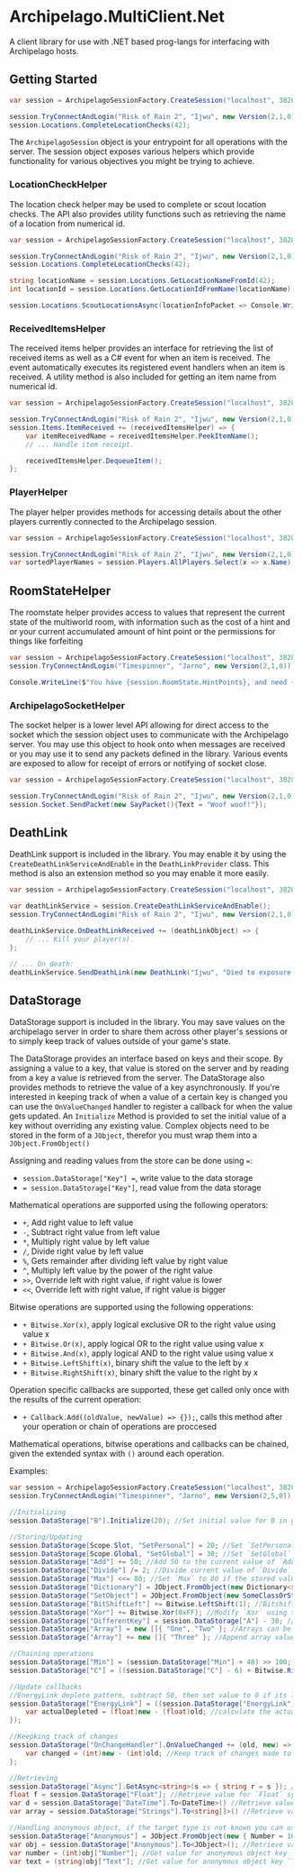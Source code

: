 # Archipelago.MultiClient.Net
A client library for use with .NET based prog-langs for interfacing with Archipelago hosts.

## Getting Started

```csharp
var session = ArchipelagoSessionFactory.CreateSession("localhost", 38281);

session.TryConnectAndLogin("Risk of Rain 2", "Ijwu", new Version(2,1,0));
session.Locations.CompleteLocationChecks(42);
```

The `ArchipelagoSession` object is your entrypoint for all operations with the server. The session object exposes various helpers which provide functionality for various objectives you might be trying to achieve.

### LocationCheckHelper

The location check helper may be used to complete or scout location checks. The API also provides utility functions such as retrieving the name of a location from numerical id.

```csharp
var session = ArchipelagoSessionFactory.CreateSession("localhost", 38281);

session.TryConnectAndLogin("Risk of Rain 2", "Ijwu", new Version(2,1,0));
session.Locations.CompleteLocationChecks(42);

string locationName = session.Locations.GetLocationNameFromId(42);
int locationId = session.Locations.GetLocationIdFromName(locationName);

session.Locations.ScoutLocationsAsync(locationInfoPacket => Console.WriteLine(locationInfoPacket.Locations.Count));
```

### ReceivedItemsHelper

The received items helper provides an interface for retrieving the list of received items as well as a C# event for when an item is received. The event automatically executes its registered event handlers when an item is received. A utility method is also included for getting an item name from numerical id.

```csharp
var session = ArchipelagoSessionFactory.CreateSession("localhost", 38281);

session.TryConnectAndLogin("Risk of Rain 2", "Ijwu", new Version(2,1,0));
session.Items.ItemReceived += (receivedItemsHelper) => {
	var itemReceivedName = receivedItemsHelper.PeekItemName();
	// ... Handle item receipt.

	receivedItemsHelper.DequeueItem();
};
```

### PlayerHelper

The player helper provides methods for accessing details about the other players currently connected to the Archipelago session.

```csharp
var session = ArchipelagoSessionFactory.CreateSession("localhost", 38281);

session.TryConnectAndLogin("Risk of Rain 2", "Ijwu", new Version(2,1,0));
var sortedPlayerNames = session.Players.AllPlayers.Select(x => x.Name).OrderBy(x => x);
```

## RoomStateHelper

The roomstate helper provides access to values that represent the current state of the multiworld room, with information such as the cost of a hint and or your current accumulated amount of hint point or the permissions for things like forfeiting

```csharp
var session = ArchipelagoSessionFactory.CreateSession("localhost", 38281);
session.TryConnectAndLogin("Timespinner", "Jarno", new Version(2,1,0));

Console.WriteLine($"You have {session.RoomState.HintPoints}, and need {session.RoomState.HintCost} for a hint");
```

### ArchipelagoSocketHelper

The socket helper is a lower level API allowing for direct access to the socket which the session object uses to communicate with the Archipelago server. You may use this object to hook onto when messages are received or you may use it to send any packets defined in the library. Various events are exposed to allow for receipt of errors or notifying of socket close.

```csharp
var session = ArchipelagoSessionFactory.CreateSession("localhost", 38281);

session.TryConnectAndLogin("Risk of Rain 2", "Ijwu", new Version(2,1,0));
session.Socket.SendPacket(new SayPacket(){Text = "Woof woof!"});

```

## DeathLink

DeathLink support is included in the library. You may enable it by using the `CreateDeathLinkServiceAndEnable` in the `DeathLinkProvider` class. This method is also an extension method so you may enable it more easily.

```csharp
var session = ArchipelagoSessionFactory.CreateSession("localhost", 38281);

var deathLinkService = session.CreateDeathLinkServiceAndEnable();
session.TryConnectAndLogin("Risk of Rain 2", "Ijwu", new Version(2,1,0));

deathLinkService.OnDeathLinkReceived += (deathLinkObject) => {
	// ... Kill your player(s).
};

// ... On death:
deathLinkService.SendDeathLink(new DeathLink("Ijwu", "Died to exposure."));
```

## DataStorage

DataStorage support is included in the library. You may save values on the archipelago server in order to share them across other player's sessions or to simply keep track of values outside of your game's state.

The DataStorage provides an interface based on keys and their scope. By assigning a value to a key, that value is stored on the server and by reading from a key a value is retrieved from the server. 
The DataStorage also provides methods to retrieve the value of a key asynchronously. 
If you're interested in keeping track of when a value of a certain key is changed you can use the `OnValueChanged` handler to register a callback for when the value gets updated.
An `Initialize` Method is provided to set the initial value of a key without overriding any existing value.
Complex objects need to be stored in the form of a `JObject`, therefor you must wrap them into a `JObject.FromObject()`

Assigning and reading values from the store can be done using `=`:
* `session.DataStorage["Key"] =`, write value to the data storage
* `= session.DataStorage["Key"]`, read value from the data storage

Mathematical operations are supported using the following operators:
* `+`, Add right value to left value
* `-`, Subtract right value from left value
* `*`, Multiply right value by left value
* `/`, Divide right value by left value
* `%`, Gets remainder after dividing left value by right value
* `^`, Multiply left value by the power of the right value
* `>>`, Override left with right value, if right value is lower
* `<<`, Override left with right value, if right value is bigger

Bitwise operations are supported using the following opperations:
* `+ Bitwise.Xor(x)`, apply logical exclusive OR to the right value using value x
* `+ Bitwise.Or(x)`, apply logical OR to the right value using value x
* `+ Bitwise.And(x)`, apply logical AND to the right value using value x
* `+ Bitwise.LeftShift(x)`, binary shift the value to the left by x
* `+ Bitwise.RightShift(x)`, binary shift the value to the right by x

Operation specific callbacks are supported, these get called only once with the results of the current operation:
* `+ Callback.Add((oldValue, newValue) => {});`, calls this method after your operation or chain of operations are proccesed

Mathematical operations, bitwise operations and callbacks can be chained, given the extended syntax with `()` around each operation.

Examples:
```csharp
var session = ArchipelagoSessionFactory.CreateSession("localhost", 38281);
session.TryConnectAndLogin("Timespinner", "Jarno", new Version(2,5,0));

//Initializing
session.DataStorage["B"].Initialize(20); //Set initial value for B in global scope if it has no value assigned yet

//Storing/Updating
session.DataStorage[Scope.Slot, "SetPersonal"] = 20; //Set `SetPersonal` to 20, in scope of the current connected user\slot
session.DataStorage[Scope.Global, "SetGlobal"] = 30; //Set `SetGlobal` to 30, in global scope shared among all players (the default scope is global)
session.DataStorage["Add"] += 50; //Add 50 to the current value of `Add`
session.DataStorage["Divide"] /= 2; //Divide current value of `Divide` in half
session.DataStorage["Max"] <<= 80; //Set `Max` to 80 if the stored value is lower than 80
session.DataStorage["Dictionary"] = JObject.FromObject(new Dictionary<string, int>()); //Set `Dictionary` to a Dictionary
session.DataStorage["SetObject"] = JObject.FromObject(new SomeClassOrStruct()); //Set `SetObject` to a custom object
session.DataStorage["BitShiftLeft"] += Bitwise.LeftShift(1); //Bitshift current value of  `BitShiftLeft` to left by 1
session.DataStorage["Xor"] += Bitwise.Xor(0xFF); //Modify `Xor` using the Bitwise exclusive or operation
session.DataStorage["DifferentKey"] = session.DataStorage["A"] - 30; //Get value of `A`, Assign it to `DifferentKey` and then subtract 30
session.DataStorage["Array"] = new []{ "One", "Two" }; //Arrays can be stored directly, List's needs to be converted ToArray() first 
session.DataStorage["Array"] += new []{ "Three" }; //Append array values to existing array on the server

//Chaining operations
session.DataStorage["Min"] = (session.DataStorage["Min"] + 40) >> 100; //Add 40 to `Min`, then Set `Min` to 100 if `Min` is bigger than 100
session.DataStorage["C"] = ((session.DataStorage["C"] - 6) + Bitwise.RightShift(1)) ^ 3; //Subtract 6 from `C`, then multiply `C` by 2 using bitshifting, then take `C` to the power of 3

//Update callbacks
//EnergyLink deplete pattern, subtract 50, then set value to 0 if its lower than 0
session.DataStorage["EnergyLink"] = ((session.DataStorage["EnergyLink"] - 50) << 0) + Callback.Add((old, new) => {
    var actualDepleted = (float)new - (float)old; //calculate the actual change, might differ if there was less than 50 left on the server
});

//Keepking track of changes
session.DataStorage["OnChangeHandler"].OnValueChanged += (old, new) => {
	var changed = (int)new - (int)old; //Keep track of changes made to `OnChangeHandler` by any client, and calculate the difference
};

//Retrieving
session.DataStorage["Async"].GetAsync<string>(s => { string r = s }); //Retrieve value of `Async` asynchronously
float f = session.DataStorage["Float"]; //Retrieve value for `Float` synchronously and store it as a float
var d = session.DataStorage["DateTime"].To<DateTime>() //Retrieve value for `DateTime` as a DateTime struct
var array = session.DataStorage["Strings"].To<string[]>() //Retrieve value for `Strings` as string Array

//Handling anonymous object, if the target type is not known you can use `To<JObject>()` and use its interface to access the members
session.DataStorage["Anonymous"] = JObject.FromObject(new { Number = 10, Text = "Hello" }); //Set `Anonymous` to an anonymous object
var obj = session.DataStorage["Anonymous"].To<JObject>(); //Retrieve value for `Anonymous` where an anonymous object was stored
var number = (int)obj["Number"]; //Get value for anonymous object key `Number`
var text = (string)obj["Text"]; //Get value for anonymous object key `Text`

```
